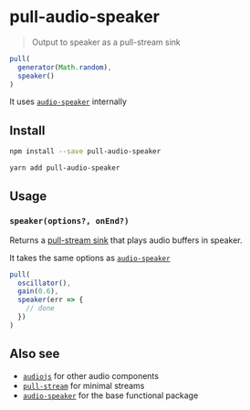 
# pull-audio-speaker

> Output to speaker as a pull-stream sink

```js
pull(
  generator(Math.random),
  speaker()
)
```

It uses [`audio-speaker`](https://github.com/audiojs/audio-speaker) internally

## Install

```sh
npm install --save pull-audio-speaker
```

```sh
yarn add pull-audio-speaker
```

## Usage

### `speaker(options?, onEnd?)`

Returns a [pull-stream sink](https://github.com/pull-stream/pull-stream) that plays audio buffers in speaker.

It takes the same options as [`audio-speaker`](https://github.com/audiojs/audio-speaker)

```js
pull(
  oscillator(),
  gain(0.6),
  speaker(err => {
    // done
  })
)
```

## Also see

 - [`audiojs`](https://github.com/audiojs) for other audio components
 - [`pull-stream`](https://github.com/pull-stream/pull-stream) for minimal streams
 - [`audio-speaker`](https://github.com/) for the base functional package

